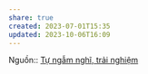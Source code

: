 ```yaml
---
share: true
created: 2023-07-01T15:35
updated: 2023-10-06T16:09
---
```

Nguồn:: [Tự ngẫm nghĩ, trải nghiệm](../T%E1%BB%B1%20ng%E1%BA%ABm%20ngh%C4%A9,%20tr%E1%BA%A3i%20nghi%E1%BB%87m.md)
